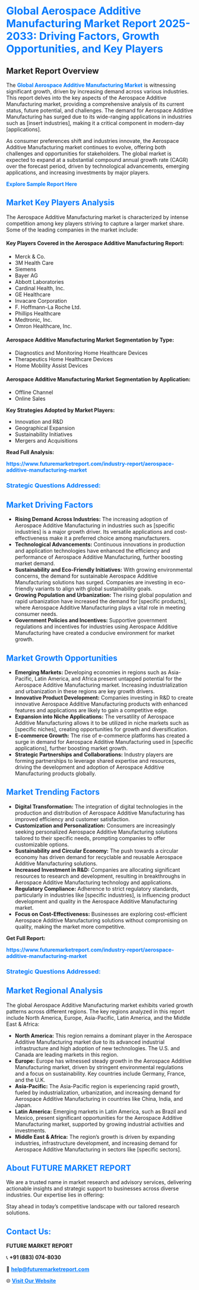 <h1 style="color: #007BFF;">Global Aerospace Additive Manufacturing Market Report 2025-2033: Driving Factors, Growth Opportunities, and Key Players</h1>

<section id="overview">
<h2>Market Report Overview</h2>
<p>The <a href="https://www.futuremarketreport.com/industry-report/aerospace-additive-manufacturing-market" style="color: #007BFF; text-decoration: none;"><strong>Global Aerospace Additive Manufacturing Market</strong></a> is witnessing significant growth, driven by increasing demand across various industries. This report delves into the key aspects of the Aerospace Additive Manufacturing market, providing a comprehensive analysis of its current status, future potential, and challenges. The demand for Aerospace Additive Manufacturing has surged due to its wide-ranging applications in industries such as [insert industries], making it a critical component in modern-day [applications].</p>
<p>As consumer preferences shift and industries innovate, the Aerospace Additive Manufacturing market continues to evolve, offering both challenges and opportunities for stakeholders. The global market is expected to expand at a substantial compound annual growth rate (CAGR) over the forecast period, driven by technological advancements, emerging applications, and increasing investments by major players.</p>
</section>

<section id="overview">
<p><a href="https://www.futuremarketreport.com/request-sample/reportId=33787" style="color: #007BFF; text-decoration: none;"><strong>Explore Sample Report Here</strong></a></p>
</section>

<section id="key-players">
<h2 style="color: #007BFF;">Market Key Players Analysis</h2>
<p>The Aerospace Additive Manufacturing market is characterized by intense competition among key players striving to capture a larger market share. Some of the leading companies in the market include:</p>
<h4>Key Players Covered in the Aerospace Additive Manufacturing Report:</h4>
<ul><li>Merck &amp; Co.</li><li>3M Health Care</li><li>Siemens</li><li>Bayer AG</li><li>Abbott Laboratories</li><li>Cardinal Health, Inc.</li><li>GE Healthcare</li><li>Invacare Corporation</li><li>F. Hoffmann-La Roche Ltd.</li><li>Phillips Healthcare</li><li>Medtronic, Inc.</li><li>Omron Healthcare, Inc.</li></ul>
<h4>Aerospace Additive Manufacturing Market Segmentation by Type:</h4>
<ul><li>Diagnostics and Monitoring Home Healthcare Devices</li><li>Therapeutics Home Healthcare Devices</li><li>Home Mobility Assist Devices</li></ul>

<h4>Aerospace Additive Manufacturing Market Segmentation by Application:</h4>
<ul><li>Offline Channel</li><li>Online Sales</li></ul>
<p><strong>Key Strategies Adopted by Market Players:</strong></p>
<ul>
<li>Innovation and R&D</li>
<li>Geographical Expansion</li>
<li>Sustainability Initiatives</li>
<li>Mergers and Acquisitions</li>
</ul>
</section>

<section>
<p><strong>Read Full Analysis: </strong></p><a href="https://www.futuremarketreport.com/industry-report/aerospace-additive-manufacturing-market" style="color: #007BFF; text-decoration: none;"><strong>https://www.futuremarketreport.com/industry-report/aerospace-additive-manufacturing-market</strong></a>
<h3 style="color: #007BFF;">Strategic Questions Addressed:</h3>
</section>

<section id="driving-factors">
<h2 style="color: #007BFF;">Market Driving Factors</h2>
<ul>
<li><strong>Rising Demand Across Industries:</strong> The increasing adoption of Aerospace Additive Manufacturing in industries such as [specific industries] is a major growth driver. Its versatile applications and cost-effectiveness make it a preferred choice among manufacturers.</li>
<li><strong>Technological Advancements:</strong> Continuous innovations in production and application technologies have enhanced the efficiency and performance of Aerospace Additive Manufacturing, further boosting market demand.</li>
<li><strong>Sustainability and Eco-Friendly Initiatives:</strong> With growing environmental concerns, the demand for sustainable Aerospace Additive Manufacturing solutions has surged. Companies are investing in eco-friendly variants to align with global sustainability goals.</li>
<li><strong>Growing Population and Urbanization:</strong> The rising global population and rapid urbanization have increased the demand for [specific products], where Aerospace Additive Manufacturing plays a vital role in meeting consumer needs.</li>
<li><strong>Government Policies and Incentives:</strong> Supportive government regulations and incentives for industries using Aerospace Additive Manufacturing have created a conducive environment for market growth.</li>
</ul>
</section>

<section id="growth-opportunities">
<h2 style="color: #007BFF;">Market Growth Opportunities</h2>
<ul>
<li><strong>Emerging Markets:</strong> Developing economies in regions such as Asia-Pacific, Latin America, and Africa present untapped potential for the Aerospace Additive Manufacturing market. Increasing industrialization and urbanization in these regions are key growth drivers.</li>
<li><strong>Innovative Product Development:</strong> Companies investing in R&D to create innovative Aerospace Additive Manufacturing products with enhanced features and applications are likely to gain a competitive edge.</li>
<li><strong>Expansion into Niche Applications:</strong> The versatility of Aerospace Additive Manufacturing allows it to be utilized in niche markets such as [specific niches], creating opportunities for growth and diversification.</li>
<li><strong>E-commerce Growth:</strong> The rise of e-commerce platforms has created a surge in demand for Aerospace Additive Manufacturing used in [specific applications], further boosting market growth.</li>
<li><strong>Strategic Partnerships and Collaborations:</strong> Industry players are forming partnerships to leverage shared expertise and resources, driving the development and adoption of Aerospace Additive Manufacturing products globally.</li>
</ul>
</section>

<section id="trending-factors">
<h2 style="color: #007BFF;">Market Trending Factors</h2>
<ul>
<li><strong>Digital Transformation:</strong> The integration of digital technologies in the production and distribution of Aerospace Additive Manufacturing has improved efficiency and customer satisfaction.</li>
<li><strong>Customization and Personalization:</strong> Consumers are increasingly seeking personalized Aerospace Additive Manufacturing solutions tailored to their specific needs, prompting companies to offer customizable options.</li>
<li><strong>Sustainability and Circular Economy:</strong> The push towards a circular economy has driven demand for recyclable and reusable Aerospace Additive Manufacturing solutions.</li>
<li><strong>Increased Investment in R&D:</strong> Companies are allocating significant resources to research and development, resulting in breakthroughs in Aerospace Additive Manufacturing technology and applications.</li>
<li><strong>Regulatory Compliance:</strong> Adherence to strict regulatory standards, particularly in industries like [specific industries], is influencing product development and quality in the Aerospace Additive Manufacturing market.</li>
<li><strong>Focus on Cost-Effectiveness:</strong> Businesses are exploring cost-efficient Aerospace Additive Manufacturing solutions without compromising on quality, making the market more competitive.</li>
</ul>
</section>

<section>
<p><strong>Get Full Report: </strong></p><a href="https://www.futuremarketreport.com/industry-report/aerospace-additive-manufacturing-market" style="color: #007BFF; text-decoration: none;"><strong>https://www.futuremarketreport.com/industry-report/aerospace-additive-manufacturing-market</strong></a>
<h3 style="color: #007BFF;">Strategic Questions Addressed:</h3>
</section>


<section id="regional-analysis">
<h2 style="color: #007BFF;">Market Regional Analysis</h2>
<p>The global Aerospace Additive Manufacturing market exhibits varied growth patterns across different regions. The key regions analyzed in this report include North America, Europe, Asia-Pacific, Latin America, and the Middle East & Africa:</p>
<ul>
<li><strong>North America:</strong> This region remains a dominant player in the Aerospace Additive Manufacturing market due to its advanced industrial infrastructure and high adoption of new technologies. The U.S. and Canada are leading markets in this region.</li>
<li><strong>Europe:</strong> Europe has witnessed steady growth in the Aerospace Additive Manufacturing market, driven by stringent environmental regulations and a focus on sustainability. Key countries include Germany, France, and the U.K.</li>
<li><strong>Asia-Pacific:</strong> The Asia-Pacific region is experiencing rapid growth, fueled by industrialization, urbanization, and increasing demand for Aerospace Additive Manufacturing in countries like China, India, and Japan.</li>
<li><strong>Latin America:</strong> Emerging markets in Latin America, such as Brazil and Mexico, present significant opportunities for the Aerospace Additive Manufacturing market, supported by growing industrial activities and investments.</li>
<li><strong>Middle East & Africa:</strong> The region’s growth is driven by expanding industries, infrastructure development, and increasing demand for Aerospace Additive Manufacturing in sectors like [specific sectors].</li>
</ul>
</section>

<footer>
<h2 style="color: #007BFF;">About FUTURE MARKET REPORT</h2>
<p>We are a trusted name in market research and advisory services, delivering actionable insights and strategic support to businesses across diverse industries. Our expertise lies in offering:</p>

<p>Stay ahead in today’s competitive landscape with our tailored research solutions.</p>

<h2 style="color: #007BFF;">Contact Us:</h2>
<p><strong>FUTURE MARKET REPORT</strong></p>
<p>📞 <strong>+91 (883) 074-8030</strong></p>
<p>📧 <strong><a href="mailto:help@futuremarketreport.com" style="color: #007BFF;">help@futuremarketreport.com</a></strong></p>
<p>🌐 <strong><a href="https://www.futuremarketreport.com/" style="color: #007BFF;">Visit Our Website</a></strong></p>
</footer>